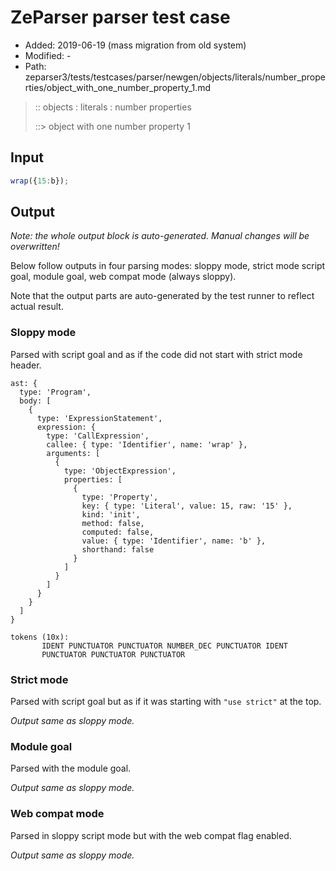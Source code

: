 # ZeParser parser test case

- Added: 2019-06-19 (mass migration from old system)
- Modified: -
- Path: zeparser3/tests/testcases/parser/newgen/objects/literals/number_properties/object_with_one_number_property_1.md

> :: objects : literals : number properties
>
> ::> object with one number property 1

## Input

`````js
wrap({15:b});
`````

## Output

_Note: the whole output block is auto-generated. Manual changes will be overwritten!_

Below follow outputs in four parsing modes: sloppy mode, strict mode script goal, module goal, web compat mode (always sloppy).

Note that the output parts are auto-generated by the test runner to reflect actual result.

### Sloppy mode

Parsed with script goal and as if the code did not start with strict mode header.

`````
ast: {
  type: 'Program',
  body: [
    {
      type: 'ExpressionStatement',
      expression: {
        type: 'CallExpression',
        callee: { type: 'Identifier', name: 'wrap' },
        arguments: [
          {
            type: 'ObjectExpression',
            properties: [
              {
                type: 'Property',
                key: { type: 'Literal', value: 15, raw: '15' },
                kind: 'init',
                method: false,
                computed: false,
                value: { type: 'Identifier', name: 'b' },
                shorthand: false
              }
            ]
          }
        ]
      }
    }
  ]
}

tokens (10x):
       IDENT PUNCTUATOR PUNCTUATOR NUMBER_DEC PUNCTUATOR IDENT
       PUNCTUATOR PUNCTUATOR PUNCTUATOR
`````

### Strict mode

Parsed with script goal but as if it was starting with `"use strict"` at the top.

_Output same as sloppy mode._

### Module goal

Parsed with the module goal.

_Output same as sloppy mode._

### Web compat mode

Parsed in sloppy script mode but with the web compat flag enabled.

_Output same as sloppy mode._
